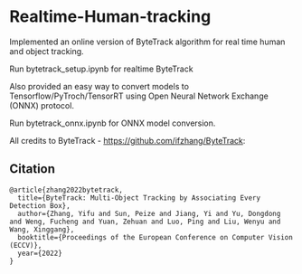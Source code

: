 # Realtime-Human-tracking

Implemented an online version of ByteTrack algorithm for real time human and object tracking.

Run bytetrack_setup.ipynb for realtime ByteTrack

Also provided an easy way to convert models to Tensorflow/PyTroch/TensorRT using Open Neural Network Exchange (ONNX) protocol.

Run bytetrack_onnx.ipynb for ONNX model conversion.

All credits to ByteTrack - https://github.com/ifzhang/ByteTrack:

## Citation
```
@article{zhang2022bytetrack,
  title={ByteTrack: Multi-Object Tracking by Associating Every Detection Box},
  author={Zhang, Yifu and Sun, Peize and Jiang, Yi and Yu, Dongdong and Weng, Fucheng and Yuan, Zehuan and Luo, Ping and Liu, Wenyu and Wang, Xinggang},
  booktitle={Proceedings of the European Conference on Computer Vision (ECCV)},
  year={2022}
}
```
